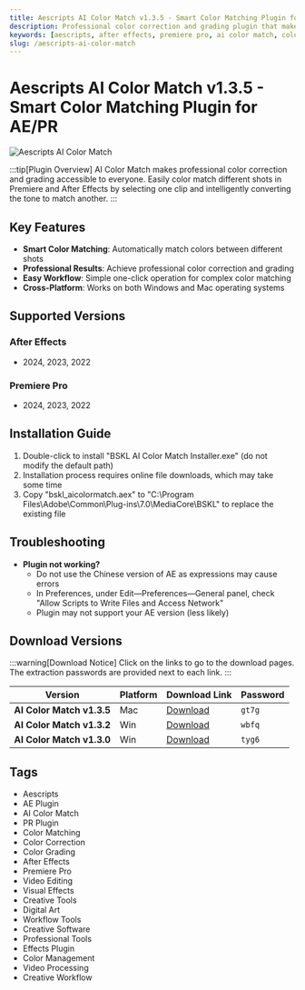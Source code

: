```yaml
---
title: Aescripts AI Color Match v1.3.5 - Smart Color Matching Plugin for AE/PR
description: Professional color correction and grading plugin that makes it easy to match colors between different shots in Premiere and After Effects. Select one clip and intelligently convert the tone to match another.
keywords: [aescripts, after effects, premiere pro, ai color match, color correction, color grading, color matching, ae plugin, pr plugin]
slug: /aescripts-ai-color-match
---
```


<!-- Above is frontmatter Part - generated based on content to meet Google SEO requirements, balancing automation efficiency with Google's E-E-A-T principles -->

# Aescripts AI Color Match v1.3.5 - Smart Color Matching Plugin for AE/PR

![Aescripts AI Color Match](https://www.gfxcamp.com/wp-content/uploads/2023/09/AI-Color-Match.jpg)

:::tip[Plugin Overview]
AI Color Match makes professional color correction and grading accessible to everyone. Easily color match different shots in Premiere and After Effects by selecting one clip and intelligently converting the tone to match another.
:::

## Key Features

- **Smart Color Matching**: Automatically match colors between different shots
- **Professional Results**: Achieve professional color correction and grading
- **Easy Workflow**: Simple one-click operation for complex color matching
- **Cross-Platform**: Works on both Windows and Mac operating systems

## Supported Versions

### After Effects
- 2024, 2023, 2022

### Premiere Pro
- 2024, 2023, 2022

## Installation Guide

1. Double-click to install "BSKL AI Color Match Installer.exe" (do not modify the default path)
2. Installation process requires online file downloads, which may take some time
3. Copy "bskl_aicolormatch.aex" to "C:\\Program Files\\Adobe\\Common\\Plug-ins\\7.0\\MediaCore\\BSKL" to replace the existing file

## Troubleshooting

- **Plugin not working?**
  - Do not use the Chinese version of AE as expressions may cause errors
  - In Preferences, under Edit—Preferences—General panel, check "Allow Scripts to Write Files and Access Network"
  - Plugin may not support your AE version (less likely)

## Download Versions

:::warning[Download Notice]
Click on the links to go to the download pages. The extraction passwords are provided next to each link.
:::

| Version | Platform | Download Link | Password |
|---------|----------|---------------|----------|
| **AI Color Match v1.3.5** | Mac | [Download](https://pan.baidu.com/s/12unDKGl5mleRILvKsJ1fPQ?pwd=gt7g) | `gt7g` |
| **AI Color Match v1.3.2** | Win | [Download](https://pan.baidu.com/s/12Io6uDUErZFlJgjQe-2CQA?pwd=wbfq) | `wbfq` |
| **AI Color Match v1.3.0** | Win | [Download](https://pan.baidu.com/s/1_RMs1kAeXz2ModH7VXmPEQ?pwd=tyg6) | `tyg6` |

## Tags

- Aescripts
- AE Plugin
- AI Color Match
- PR Plugin
- Color Matching
- Color Correction
- Color Grading
- After Effects
- Premiere Pro
- Video Editing
- Visual Effects
- Creative Tools
- Digital Art
- Workflow Tools
- Creative Software
- Professional Tools
- Effects Plugin
- Color Management
- Video Processing
- Creative Workflow